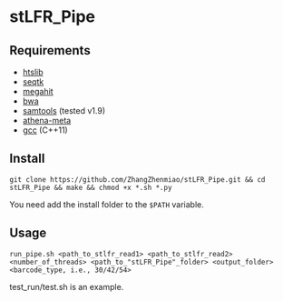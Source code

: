 # stLFR_Pipe

## Requirements
* [htslib](https://github.com/samtools/htslib)
* [seqtk](https://github.com/lh3/seqtk)
* [megahit](https://github.com/voutcn/megahit)
* [bwa](https://github.com/lh3/bwa)
* [samtools](https://github.com/samtools/samtools) (tested v1.9)
* [athena-meta](https://github.com/abishara/athena_meta)
* [gcc](https://gcc.gnu.org/) (C++11)

## Install
`git clone https://github.com/ZhangZhenmiao/stLFR_Pipe.git && cd stLFR_Pipe && make && chmod +x *.sh *.py`

You need add the install folder to the `$PATH` variable.

## Usage
`run_pipe.sh <path_to_stlfr_read1> <path_to_stlfr_read2> <number_of_threads> <path_to_"stLFR_Pipe"_folder> <output_folder> <barcode_type, i.e., 30/42/54>`

test_run/test.sh is an example.

